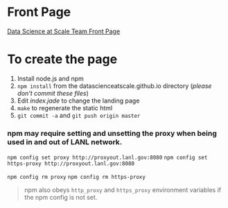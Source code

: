Front Page
==========

[Data Science at Scale Team Front Page](http://datascienceatscale.github.io)

# To create the page #

1. Install node.js and npm
2. `npm install` from the datascienceatscale.github.io directory (*please don't commit these files*)
3. Edit *index.jade* to change the landing page
4. `make` to regenerate the static html
5. `git commit -a` and `git push origin master`

### npm may require setting and unsetting the proxy when being used in and out of LANL network. ###

`npm config set proxy http://proxyout.lanl.gov:8080`
`npm config set https-proxy http://proxyout.lanl.gov:8080`

`npm config rm proxy`
`npm config rm https-proxy`

> npm also obeys `http_proxy` and `https_proxy` environment variables if the npm config is not set.
